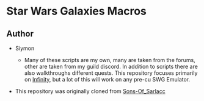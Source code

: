 # Star Wars Galaxies Macros



## Author
- Siymon 
    - Many of these scripts are my own, many are taken from the forums, other are taken from my guild discord. In addition to scripts there are also walkthroughs different quests. This repository focuses primarily on [Infinity](https://www.swginfinity.com), but a lot of this will work on any pre-cu SWG Emulator.

- This repository was originally cloned from [Sons-Of_Sarlacc](https://github.com/sons-of-sarlacc/macros)

